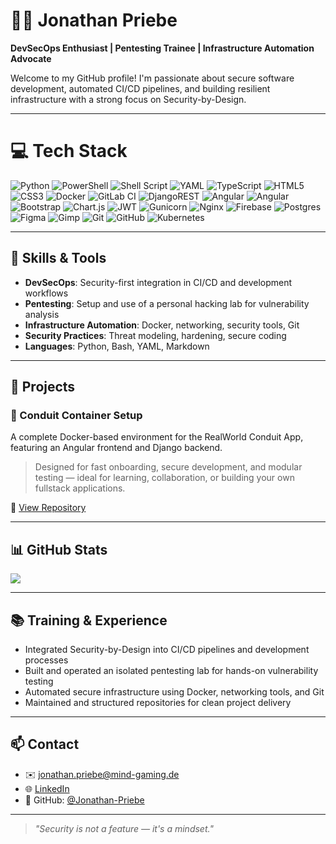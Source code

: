 # 👨‍💻 Jonathan Priebe

**DevSecOps Enthusiast | Pentesting Trainee | Infrastructure Automation Advocate**

Welcome to my GitHub profile! I'm passionate about secure software development, automated CI/CD pipelines, and building resilient infrastructure with a strong focus on Security-by-Design.

---

# 💻 Tech Stack
![Python](https://img.shields.io/badge/python-3670A0?style=for-the-badge&logo=python&logoColor=ffdd54) ![PowerShell](https://img.shields.io/badge/PowerShell-%235391FE.svg?style=for-the-badge&logo=powershell&logoColor=white) ![Shell Script](https://img.shields.io/badge/shell_script-%23121011.svg?style=for-the-badge&logo=gnu-bash&logoColor=white) ![YAML](https://img.shields.io/badge/yaml-%23ffffff.svg?style=for-the-badge&logo=yaml&logoColor=151515) ![TypeScript](https://img.shields.io/badge/typescript-%23007ACC.svg?style=for-the-badge&logo=typescript&logoColor=white) ![HTML5](https://img.shields.io/badge/html5-%23E34F26.svg?style=for-the-badge&logo=html5&logoColor=white) ![CSS3](https://img.shields.io/badge/css3-%231572B6.svg?style=for-the-badge&logo=css3&logoColor=white) ![Docker](https://img.shields.io/badge/docker-%230db7ed.svg?style=for-the-badge&logo=docker&logoColor=white) ![GitLab CI](https://img.shields.io/badge/gitlab%20CI-%23181717.svg?style=for-the-badge&logo=gitlab&logoColor=white) ![DjangoREST](https://img.shields.io/badge/DJANGO-REST-ff1709?style=for-the-badge&logo=django&logoColor=white&color=ff1709&labelColor=gray) ![Angular](https://img.shields.io/badge/angular-%23DD0031.svg?style=for-the-badge&logo=angular&logoColor=white) ![Angular](https://img.shields.io/badge/angular-%23DD0031.svg?style=for-the-badge&logo=angular&logoColor=white) ![Bootstrap](https://img.shields.io/badge/bootstrap-%238511FA.svg?style=for-the-badge&logo=bootstrap&logoColor=white) ![Chart.js](https://img.shields.io/badge/chart.js-F5788D.svg?style=for-the-badge&logo=chart.js&logoColor=white) ![JWT](https://img.shields.io/badge/JWT-black?style=for-the-badge&logo=JSON%20web%20tokens) ![Gunicorn](https://img.shields.io/badge/gunicorn-%298729.svg?style=for-the-badge&logo=gunicorn&logoColor=white) ![Nginx](https://img.shields.io/badge/nginx-%23009639.svg?style=for-the-badge&logo=nginx&logoColor=white) ![Firebase](https://img.shields.io/badge/firebase-a08021?style=for-the-badge&logo=firebase&logoColor=ffcd34) ![Postgres](https://img.shields.io/badge/postgres-%23316192.svg?style=for-the-badge&logo=postgresql&logoColor=white) ![Figma](https://img.shields.io/badge/figma-%23F24E1E.svg?style=for-the-badge&logo=figma&logoColor=white) ![Gimp](https://img.shields.io/badge/Gimp-657D8B?style=for-the-badge&logo=gimp&logoColor=FFFFFF) ![Git](https://img.shields.io/badge/git-%23F05033.svg?style=for-the-badge&logo=git&logoColor=white) ![GitHub](https://img.shields.io/badge/github-%23121011.svg?style=for-the-badge&logo=github&logoColor=white) ![Kubernetes](https://img.shields.io/badge/kubernetes-%23326ce5.svg?style=for-the-badge&logo=kubernetes&logoColor=white)

---

## 🔧 Skills & Tools

- **DevSecOps**: Security-first integration in CI/CD and development workflows  
- **Pentesting**: Setup and use of a personal hacking lab for vulnerability analysis  
- **Infrastructure Automation**: Docker, networking, security tools, Git  
- **Security Practices**: Threat modeling, hardening, secure coding  
- **Languages**: Python, Bash, YAML, Markdown

---

## 🚀 Projects

### 🐳 Conduit Container Setup  
A complete Docker-based environment for the RealWorld Conduit App, featuring an Angular frontend and Django backend.  
> Designed for fast onboarding, secure development, and modular testing — ideal for learning, collaboration, or building your own fullstack applications.

📁 [View Repository](https://github.com/Jonathan-Priebe/Conduit-Container-Setup)

---

## 📊 GitHub Stats

<picture>
  <source
    srcset="https://github-readme-stats.vercel.app/api?username=jonathan-priebe&hide=issues&show_icons=true&theme=dark"
    media="(prefers-color-scheme: dark)"
  />
  <source
    srcset="https://github-readme-stats.vercel.app/api?username=anuraghazra&show_icons=true"
    media="(prefers-color-scheme: light), (prefers-color-scheme: no-preference)"
  />
  <img src="https://github-readme-stats.vercel.app/api?username=anuraghazra&show_icons=true" />
</picture> <br/>

---

## 📚 Training & Experience

- Integrated Security-by-Design into CI/CD pipelines and development processes  
- Built and operated an isolated pentesting lab for hands-on vulnerability testing  
- Automated secure infrastructure using Docker, networking tools, and Git  
- Maintained and structured repositories for clean project delivery

---

## 📫 Contact

- ✉️ jonathan.priebe@mind-gaming.de 
- 🌐 [LinkedIn](https://www.linkedin.com/in/jonathan-priebe25) 
- 🐙 GitHub: [@Jonathan-Priebe](https://github.com/Jonathan-Priebe)

---

> _"Security is not a feature — it's a mindset."_
